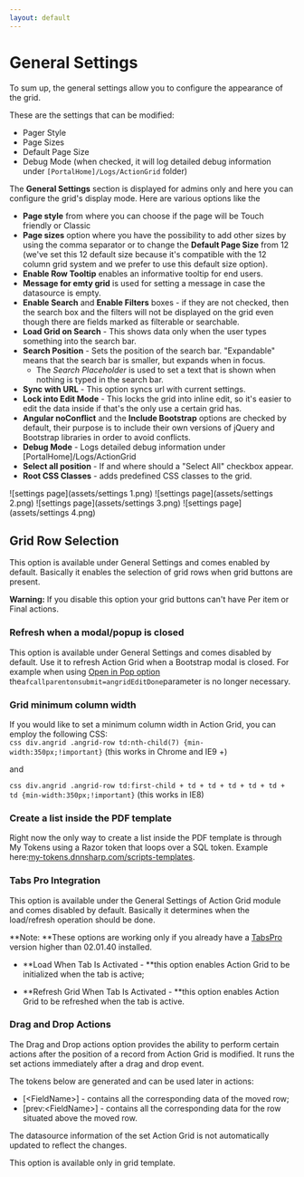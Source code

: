 ```yaml
---
layout: default
---
```

# General Settings

To sum up, the general settings allow you to configure the appearance of the grid.

These are the settings that can be modified:

* Pager Style
* Page Sizes
* Default Page Size
* Debug Mode \(when checked, it will log detailed debug information under `[PortalHome]/Logs/ActionGrid` folder\)

The **General Settings** section is displayed for admins only and here you can configure the grid's display mode. Here are various options like the

* **Page style** from where you can choose if the page will be Touch friendly or Classic
* **Page sizes** option where you have the possibility to add other sizes by using the comma separator or to change the **Default Page Size** from 12 \(we've set this 12 default size because it's compatible with the 12 column grid system and we prefer to use this default size option\).
* **Enable Row Tooltip** enables an informative tooltip for end users.
* **Message for emty grid** is used for setting a message in case the datasource is empty.
* **Enable Search** and **Enable Filters** boxes - if they are not checked, then the search box and the filters will not be displayed on the grid even though there are fields marked as filterable or searchable.
* **Load Grid on Search** - This shows data only when the user types something into the search bar.
* **Search Position** - Sets the position of the search bar. "Expandable" means that the search bar is smaller, but expands when in focus.
  + The *Search Placeholder* is used to set a text that is shown when nothing is typed in the search bar.
* **Sync with URL** - This option syncs url with current settings.
* **Lock into Edit Mode** - This locks the grid into inline edit, so it's easier to edit the data inside if that's the only use a certain grid has.
* **Angular noConflict** and the **Include Bootstrap** options are checked by default, their purpose is to include their own versions of jQuery and Bootstrap libraries in order to avoid conflicts.
* **Debug Mode** - Logs detailed debug information under [PortalHome]/Logs/ActionGrid
* **Select all position** - If and where should a "Select All" checkbox appear.
* **Root CSS Classes** - adds predefined CSS classes to the grid.

![settings page](assets/settings 1.png)
![settings page](assets/settings 2.png)
![settings page](assets/settings 3.png)
![settings page](assets/settings 4.png)

## Grid Row Selection

This option is available under General Settings and comes enabled by default. Basically it enables the selection of grid rows when grid buttons are present.

**Warning:** If you disable this option your grid buttons can't have Per item or Final actions.

### Refresh when a modal/popup is closed

This option is available under General Settings and comes disabled by default. Use it to refresh Action Grid when a Bootstrap modal is closed. For example when using [Open in Pop option](buttons/special-buttons#TOC-Popups) the`afcallparentonsubmit=angridEditDone`parameter is no longer necessary.

### Grid minimum column width

If you would like to set a minimum column width in Action Grid, you can employ the following CSS:  
`css
div.angrid .angrid-row td:nth-child(7) {min-width:350px;!important}` \(this works in Chrome and IE9 +\)

and

`css
div.angrid .angrid-row td:first-child + td + td + td + td + td + td {min-width:350px;!important}` \(this works in IE8\)

### Create a list inside the PDF template

Right now the only way to create a list inside the PDF template is through My Tokens using a Razor token that loops over a SQL token. Example here:[my-tokens.dnnsharp.com/scripts-templates](https://my-tokens.dnnsharp.com/scripts-templates).

### Tabs Pro Integration

This option is available under the General Settings of Action Grid module and comes disabled by default. Basically it determines when the load/refresh operation should be done.

**Note: **These options are working only if you already have a [TabsPro](https://www.dnnsharp.com/dnn/modules/tabs-pro) version higher than 02.01.40 installed.

* **Load When Tab Is Activated - **this option enables Action Grid to be initialized when the tab is active;

* **Refresh Grid When Tab Is Activated - **this option enables Action Grid to be refreshed when the tab is active.

### Drag and Drop Actions

The Drag and Drop actions option provides the ability to perform certain actions after the position of a record from Action Grid is modified. It runs the set actions immediately after a drag and drop event.

The tokens below are generated and can be used later in actions:

* \[&lt;FieldName&gt;\] - contains all the corresponding data of the moved row; 
* \[prev:&lt;FieldName&gt;\] - contains all the corresponding data for the row situated above the moved row. 

The datasource information of the set Action Grid is not automatically updated to reflect the changes.

This option is available only in grid template.
